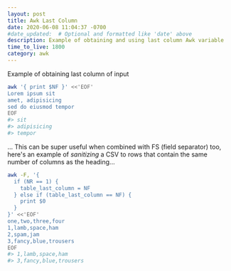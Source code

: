 ```yaml
---
layout: post
title: Awk Last Column
date: 2020-06-08 11:04:37 -0700
#date_updated:  # Optional and formatted like 'date' above
description: Example of obtaining and using last column Awk variable
time_to_live: 1800
category: awk
---
```




Example of obtaining last column of input


```bash
awk '{ print $NF }' <<'EOF'
Lorem ipsum sit
amet, adipisicing
sed do eiusmod tempor
EOF
#> sit
#> adipisicing
#> tempor
```


... This can be super useful when combined with FS (field separator) too, here's an example of _sanitizing_ a CSV to rows that contain the same number of columns as the heading...



```bash
awk -F, '{
  if (NR == 1) {
    table_last_column = NF
  } else if (table_last_column == NF) {
    print $0
  }
}' <<'EOF'
one,two,three,four
1,lamb,space,ham
2,spam,jam
3,fancy,blue,trousers
EOF
#> 1,lamb,space,ham
#> 3,fancy,blue,trousers
```
